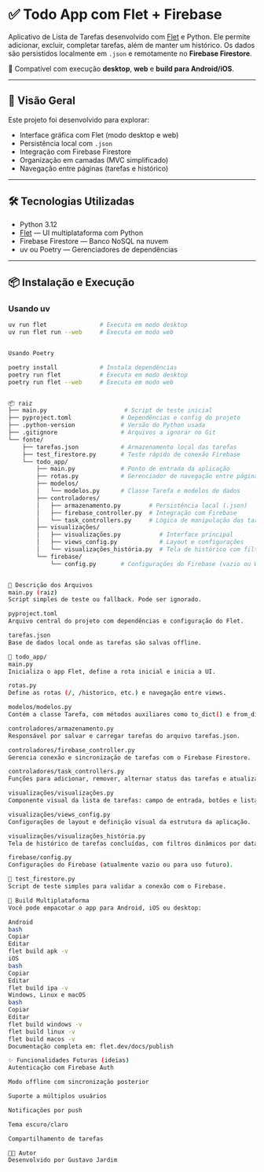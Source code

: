 # ✅ Todo App com Flet + Firebase

Aplicativo de Lista de Tarefas desenvolvido com [Flet](https://flet.dev/) e Python. Ele permite adicionar, excluir, completar tarefas, além de manter um histórico. Os dados são persistidos localmente em `.json` e remotamente no **Firebase Firestore**.

🚀 Compatível com execução **desktop**, **web** e **build para Android/iOS**.

---

## 🧠 Visão Geral

Este projeto foi desenvolvido para explorar:

- Interface gráfica com Flet (modo desktop e web)
- Persistência local com `.json`
- Integração com Firebase Firestore
- Organização em camadas (MVC simplificado)
- Navegação entre páginas (tarefas e histórico)

---

## 🛠️ Tecnologias Utilizadas

- Python 3.12
- [Flet](https://flet.dev/) — UI multiplataforma com Python
- Firebase Firestore — Banco NoSQL na nuvem
- uv ou Poetry — Gerenciadores de dependências

---

## 📦 Instalação e Execução

### Usando **uv**

```bash
uv run flet               # Executa em modo desktop
uv run flet run --web     # Executa em modo web


Usando Poetry

poetry install            # Instala dependências
poetry run flet           # Executa em modo desktop
poetry run flet --web     # Executa em modo web


📦 raiz
├── main.py                      # Script de teste inicial
├── pyproject.toml              # Dependências e config do projeto
├── .python-version             # Versão do Python usada
├── .gitignore                  # Arquivos a ignorar no Git
└── fonte/
    ├── tarefas.json            # Armazenamento local das tarefas
    ├── test_firestore.py       # Teste rápido de conexão Firebase
    └── todo_app/
        ├── main.py             # Ponto de entrada da aplicação
        ├── rotas.py            # Gerenciador de navegação entre páginas
        ├── modelos/
        │   └── modelos.py      # Classe Tarefa e modelos de dados
        ├── controladores/
        │   ├── armazenamento.py        # Persistência local (.json)
        │   ├── firebase_controller.py  # Integração com Firebase
        │   └── task_controllers.py     # Lógica de manipulação das tarefas
        ├── visualizações/
        │   ├── visualizações.py           # Interface principal
        │   ├── views_config.py            # Layout e configurações
        │   └── visualizações_história.py  # Tela de histórico com filtros
        └── firebase/
            └── config.py       # Configurações do Firebase (vazio ou WIP)


🧩 Descrição dos Arquivos
main.py (raiz)
Script simples de teste ou fallback. Pode ser ignorado.

pyproject.toml
Arquivo central do projeto com dependências e configuração do Flet.

tarefas.json
Base de dados local onde as tarefas são salvas offline.

📁 todo_app/
main.py
Inicializa o app Flet, define a rota inicial e inicia a UI.

rotas.py
Define as rotas (/, /historico, etc.) e navegação entre views.

modelos/modelos.py
Contém a classe Tarefa, com métodos auxiliares como to_dict() e from_dict().

controladores/armazenamento.py
Responsável por salvar e carregar tarefas do arquivo tarefas.json.

controladores/firebase_controller.py
Gerencia conexão e sincronização de tarefas com o Firebase Firestore.

controladores/task_controllers.py
Funções para adicionar, remover, alternar status das tarefas e atualizar a lista.

visualizações/visualizações.py
Componente visual da lista de tarefas: campo de entrada, botões e listagem.

visualizações/views_config.py
Configurações de layout e definição visual da estrutura da aplicação.

visualizações/visualizações_história.py
Tela de histórico de tarefas concluídas, com filtros dinâmicos por data/rota.

firebase/config.py
Configurações do Firebase (atualmente vazio ou para uso futuro).

🧪 test_firestore.py
Script de teste simples para validar a conexão com o Firebase.

📲 Build Multiplataforma
Você pode empacotar o app para Android, iOS ou desktop:

Android
bash
Copiar
Editar
flet build apk -v
iOS
bash
Copiar
Editar
flet build ipa -v
Windows, Linux e macOS
bash
Copiar
Editar
flet build windows -v
flet build linux -v
flet build macos -v
Documentação completa em: flet.dev/docs/publish

✨ Funcionalidades Futuras (ideias)
Autenticação com Firebase Auth

Modo offline com sincronização posterior

Suporte a múltiplos usuários

Notificações por push

Tema escuro/claro

Compartilhamento de tarefas

🧑‍💻 Autor
Desenvolvido por Gustavo Jardim